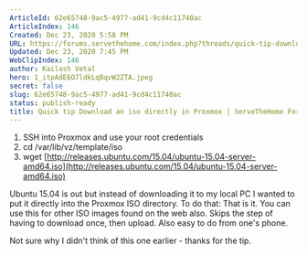 ```yaml
---
ArticleId: 62e65748-9ac5-4977-ad41-9cd4c11740ac
ArticleIndex: 146
Created: Dec 23, 2020 5:58 PM
URL: https://forums.servethehome.com/index.php?threads/quick-tip-download-an-iso-directly-in-proxmox.5564/
Updated: Dec 23, 2020 7:45 PM
WebClipIndex: 146
author: Kailash Vetal
hero: 1_itpAdE6O7ldkLqBqvW2ZTA.jpeg
secret: false
slug: 62e65748-9ac5-4977-ad41-9cd4c11740ac
status: publish-ready
title: Quick tip Download an iso directly in Proxmox | ServeTheHome Forums
---
```

1. SSH into Proxmox and use your root credentials
2. cd /var/lib/vz/template/iso
3. wget [http://releases.ubuntu.com/15.04/ubuntu-15.04-server-amd64.iso](http://releases.ubuntu.com/15.04/ubuntu-15.04-server-amd64.iso)

Ubuntu 15.04 is out but instead of downloading it to my local PC I wanted to put it directly into the Proxmox ISO directory. To do that: That is it. You can use this for other ISO images found on the web also. Skips the step of having to download once, then upload. Also easy to do from one's phone.

Not sure why I didn't think of this one earlier - thanks for the tip.
